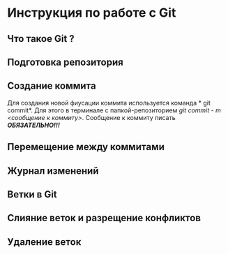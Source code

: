 # Инструкция по работе с Git

## Что такое Git ?

## Подготовка репозитория


## Создание коммита
Для создания новой фиусации коммита используется команда * git commit*. Для этого в терминале с папкой-репозиторием *git commit - m <сообщение к коммиту>*. Сообщение к коммиту писать ***ОБЯЗАТЕЛЬНО!!!***
## Перемещение между коммитами

## Журнал изменений 

## Ветки в Git 

## Слияние веток и разрещение конфликтов

## Удаление веток